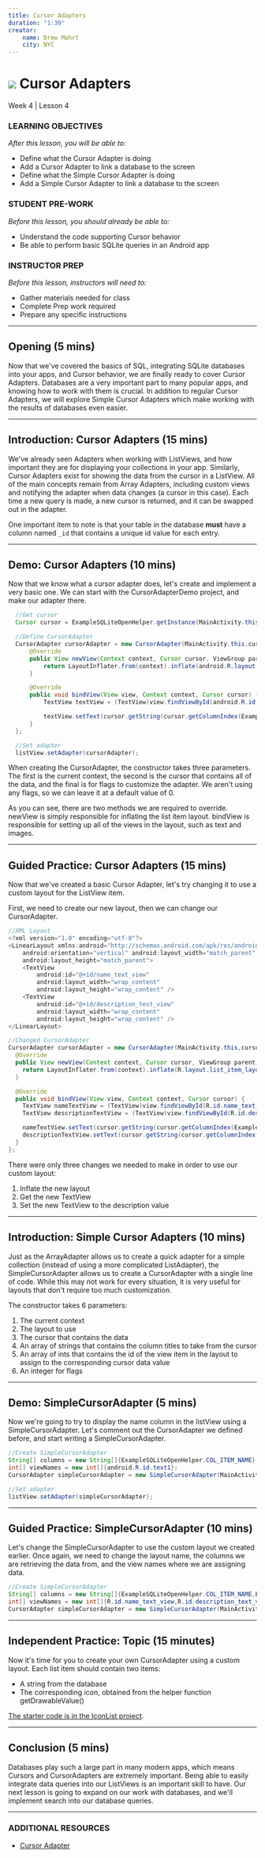 ```yaml
---
title: Cursor Adapters
duration: "1:30"
creator:
    name: Drew Mahrt
    city: NYC
---
```


# ![](https://ga-dash.s3.amazonaws.com/production/assets/logo-9f88ae6c9c3871690e33280fcf557f33.png) Cursor Adapters
Week 4 | Lesson 4

### LEARNING OBJECTIVES
*After this lesson, you will be able to:*
- Define what the Cursor Adapter is doing
- Add a Cursor Adapter to link a database to the screen
- Define what the Simple Cursor Adapter is doing
- Add a Simple Cursor Adapter to link a database to the screen

### STUDENT PRE-WORK
*Before this lesson, you should already be able to:*
- Understand the code supporting Cursor behavior
- Be able to perform basic SQLite queries in an Android app

### INSTRUCTOR PREP
*Before this lesson, instructors will need to:*
- Gather materials needed for class
- Complete Prep work required
- Prepare any specific instructions

---
<a name="opening"></a>
## Opening (5 mins)

Now that we've covered the basics of SQL, integrating SQLite databases into your apps, and Cursor behavior, we are finally ready to cover Cursor Adapters. Databases are a very important part to many popular apps, and knowing how to work with them is crucial. In addition to regular Cursor Adapters, we will explore Simple Cursor Adapters which make working with the results of databases even easier.   


***

<a name="introduction"></a>
## Introduction: Cursor Adapters (15 mins)

We've already seen Adapters when working with ListViews, and how important they are for displaying your collections in your app. Similarly, Cursor Adapters exist for showing the data from the cursor in a ListView. All of the main concepts remain from Array Adapters, including custom views and notifying the adapter when data changes (a cursor in this case). Each time a new query is made, a new cursor is returned, and it can be swapped out in the adapter.

One important item to note is that your table in the database **must** have a column named `_id` that contains a unique id value for each entry.



***

<a name="demo"></a>
## Demo: Cursor Adapters (10 mins)

Now that we know what a cursor adapter does, let's create and implement a very basic one. We can start with the CursorAdapterDemo project, and make our adapter there.

```java
  //Get cursor
  Cursor cursor = ExampleSQLiteOpenHelper.getInstance(MainActivity.this).getExampleList();

  //Define CursorAdapter
  CursorAdapter cursorAdapter = new CursorAdapter(MainActivity.this,cursor,0) {
      @Override
      public View newView(Context context, Cursor cursor, ViewGroup parent) {
          return LayoutInflater.from(context).inflate(android.R.layout.simple_list_item_1,parent,false);
      }

      @Override
      public void bindView(View view, Context context, Cursor cursor) {
          TextView textView = (TextView)view.findViewById(android.R.id.text1);

          textView.setText(cursor.getString(cursor.getColumnIndex(ExampleSQLiteOpenHelper.COL_ITEM_NAME)));
      }
  };

  //Set adapter
  listView.setAdapter(cursorAdapter);
```

When creating the CursorAdapter, the constructor takes three parameters. The first is the current context, the second is the cursor that contains all of the data, and the final is for flags to customize the adapter. We aren't using any flags, so we can leave it at a default value of 0.

As you can see, there are two methods we are required to override. newView is simply responsible for inflating the list item layout. bindView is responsible for setting up all of the views in the layout, such as text and images.


***

<a name="guided-practice"></a>
## Guided Practice: Cursor Adapters (15 mins)

Now that we've created a basic Cursor Adapter, let's try changing it to use a custom layout for the ListView item.

First, we need to create our new layout, then we can change our CursorAdapter.

```java
//XML Layout
<?xml version="1.0" encoding="utf-8"?>
<LinearLayout xmlns:android="http://schemas.android.com/apk/res/android"
    android:orientation="vertical" android:layout_width="match_parent"
    android:layout_height="match_parent">
    <TextView
        android:id="@+id/name_text_view"
        android:layout_width="wrap_content"
        android:layout_height="wrap_content" />
    <TextView
        android:id="@+id/description_text_view"
        android:layout_width="wrap_content"
        android:layout_height="wrap_content" />
</LinearLayout>

//Changed CursorAdapter
CursorAdapter cursorAdapter = new CursorAdapter(MainActivity.this,cursor,0) {
  @Override
  public View newView(Context context, Cursor cursor, ViewGroup parent) {
    return LayoutInflater.from(context).inflate(R.layout.list_item_layout,parent,false);
  }

  @Override
  public void bindView(View view, Context context, Cursor cursor) {
    TextView nameTextView = (TextView)view.findViewById(R.id.name_text_view);
    TextView descriptionTextView = (TextView)view.findViewById(R.id.description_text_view);

    nameTextView.setText(cursor.getString(cursor.getColumnIndex(ExampleSQLiteOpenHelper.COL_ITEM_NAME)));
    descriptionTextView.setText(cursor.getString(cursor.getColumnIndex(ExampleSQLiteOpenHelper.COL_ITEM_DESCRIPTION)));
  }
};
```

There were only three changes we needed to make in order to use our custom layout:

1) Inflate the new layout
2) Get the new TextView
3) Set the new TextView to the description value


***

<a name="introduction"></a>
## Introduction: Simple Cursor Adapters (10 mins)

Just as the ArrayAdapter allows us to create a quick adapter for a simple collection (instead of using a more complicated ListAdapter), the SimpleCursorAdapter allows us to create a CursorAdapter with a single line of code. While this may not work for every situation, it is very useful for layouts that don't require too much customization.


The constructor takes 6 parameters:
1) The current context
2) The layout to use
3) The cursor that contains the data
4) An array of strings that contains the column titles to take from the cursor
5) An array of ints that contains the id of the view item in the layout to assign to the corresponding cursor data value
6) An integer for flags


***

<a name="demo"></a>
## Demo: SimpleCursorAdapter (5 mins)

Now we're going to try to display the name column in the listView using a SimpleCursorAdapter. Let's comment out the CursorAdapter we defined before, and start writing a SimpleCursorAdapter.


```java
//Create SimpleCursorAdapter
String[] columns = new String[]{ExampleSQLiteOpenHelper.COL_ITEM_NAME};
int[] viewNames = new int[]{android.R.id.text1};
CursorAdapter simpleCursorAdapter = new SimpleCursorAdapter(MainActivity.this,android.R.layout.simple_list_item_1,cursor,columns,viewNames,0);

//Set adapter
listView.setAdapter(simpleCursorAdapter);
```


***

<a name="guided-practice"></a>
## Guided Practice: SimpleCursorAdapter (10 mins)

Let's change the SimpleCursorAdapter to use the custom layout we created earlier. Once again, we need to change the layout name, the columns we are retrieving the data from, and the view names where we are assigning data.

```java
//Create SimpleCursorAdapter
String[] columns = new String[]{ExampleSQLiteOpenHelper.COL_ITEM_NAME,ExampleSQLiteOpenHelper.COL_ITEM_DESCRIPTION};
int[] viewNames = new int[]{R.id.name_text_view,R.id.description_text_view};
CursorAdapter simpleCursorAdapter = new SimpleCursorAdapter(MainActivity.this,R.layout.list_item_layout,cursor,columns,viewNames,0);
```


***

<a name="ind-practice"></a>
## Independent Practice: Topic (15 minutes)


Now it's time for you to create your own CursorAdapter using a custom layout. Each list item should contain two items:

- A string from the database
- The corresponding icon, obtained from the helper function getDrawableValue()

[The starter code is in the IconList project](./starter-code/IconList/).


***

<a name="conclusion"></a>
## Conclusion (5 mins)

Databases play such a large part in many modern apps, which means Cursors and CursorAdapters are extremely important. Being able to easily integrate data queries into our ListViews is an important skill to have. Our next lesson is going to expand on our work with databases, and we'll implement search into our database queries.

***

### ADDITIONAL RESOURCES
- [Cursor Adapter](http://developer.android.com/reference/android/widget/CursorAdapter.html)
